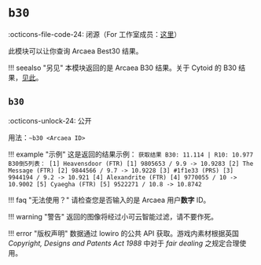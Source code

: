 # `b30`

:octicons-file-code-24: 闭源（For 工作室成员：[这里](https://github.com/Teahouse-Studios/arcb30_bot_module)）

此模块可以让你查询 Arcaea Best30 结果。

!!! seealso "另见"
    本模块返回的是 Arcaea B30 结果。关于 Cytoid 的 B30 结果，[见此](./cytoid/#)。

## `b30`
:octicons-unlock-24: 公开

用法：`~b30 <Arcaea ID>`

!!! example "示例"
    这是返回的结果示例：
    ```
    获取结果
    B30: 11.114 | R10: 10.977
    B30倒5列表：
    [1] Heavensdoor (FTR)
    [1] 9805653 / 9.9 -> 10.9283
    [2] The Message (FTR)
    [2] 9844566 / 9.7 -> 10.9228
    [3] #1f1e33 (PRS)
    [3] 9944194 / 9.2 -> 10.921
    [4] Alexandrite (FTR)
    [4] 9770055 / 10 -> 10.9002
    [5] Cyaegha (FTR)
    [5] 9522271 / 10.8 -> 10.8742
    ```

!!! faq "无法使用？"
    请检查您是否输入的是 Arcaea 用户<strong>数字</strong> ID。

!!! warning "警告"
    返回的图像将经过小可云智能过滤，请不要作死。

!!! error "版权声明"
    数据通过 lowiro 的公共 API 获取。游戏内素材根据英国 *Copyright, Designs and Patents Act 1988* 中对于 *fair dealing* 之规定合理使用。
